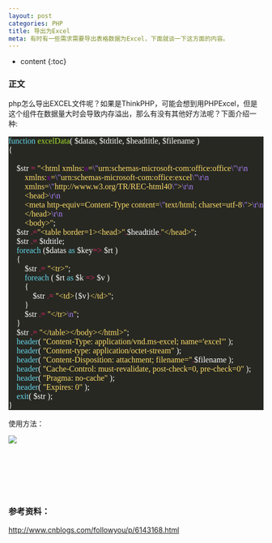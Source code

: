 ```yaml
---
layout: post
categories: PHP
title: 导出为Excel
meta: 有时有一些需求需要导出表格数据为Excel，下面就谈一下这方面的内容。
---
```

* content
{:toc}

### 正文

php怎么导出EXCEL文件呢？如果是ThinkPHP，可能会想到用PHPExcel，但是这个组件在数据量大时会导致内存溢出，那么有没有其他好方法呢？下面介绍一种:

<pre style="background-color:#272822;color:#f8f8f2;font-family:'Source Code Pro';font-size:12.0pt;"><span style="color:#66d9ef;">function </span><span style="color:#a6e22e;">excelData</span>( <span style="color:#ffffff;">$datas, $tdtitle, $headtitle, $filename </span>)<br>{<br>
    <span style="color:#ffffff;">$str </span><span style="color:#f72671;">= </span><span style="color:#ffde6b;">"&lt;html xmlns:</span><span style="color:#660e7a;font-weight:bold;">o</span><span style="color:#ffde6b;">=</span><span style="color:#ae81ff;">\"</span><span style="color:#ffde6b;">urn:schemas-microsoft-com:office:office</span><span style="color:#ae81ff;">\"\r\n</span><span style="color:#ffde6b;"><br></span><span style="color:#ffde6b;"> &nbsp; &nbsp; &nbsp; &nbsp;xmlns:</span><span style="color:#660e7a;font-weight:bold;">x</span><span style="color:#ffde6b;">=</span><span style="color:#ae81ff;">\"</span><span style="color:#ffde6b;">urn:schemas-microsoft-com:office:excel</span><span style="color:#ae81ff;">\"\r\n</span><span style="color:#ffde6b;"><br></span><span style="color:#ffde6b;"> &nbsp; &nbsp; &nbsp; &nbsp;xmlns=</span><span style="color:#ae81ff;">\"</span><span style="color:#ffde6b;">http://www.w3.org/TR/REC-html40</span><span style="color:#ae81ff;">\"</span><span style="color:#ffde6b;">&gt;</span><span style="color:#ae81ff;">\r\n</span><span style="color:#ffde6b;"><br></span><span style="color:#ffde6b;"> &nbsp; &nbsp; &nbsp; &nbsp;&lt;head&gt;</span><span style="color:#ae81ff;">\r\n</span><span style="color:#ffde6b;"><br></span><span style="color:#ffde6b;"> &nbsp; &nbsp; &nbsp; &nbsp;&lt;meta http-equiv=Content-Type content=</span><span style="color:#ae81ff;">\"</span><span style="color:#ffde6b;">text/html; charset=utf-8</span><span style="color:#ae81ff;">\"</span><span style="color:#ffde6b;">&gt;</span><span style="color:#ae81ff;">\r\n</span><span style="color:#ffde6b;"><br></span><span style="color:#ffde6b;"> &nbsp; &nbsp; &nbsp; &nbsp;&lt;/head&gt;</span><span style="color:#ae81ff;">\r\n</span><span style="color:#ffde6b;"><br></span><span style="color:#ffde6b;"> &nbsp; &nbsp; &nbsp; &nbsp;&lt;body&gt;"</span><span style="color:#ffffff;">;<br></span><span style="color:#ffffff;"> &nbsp; &nbsp;$str </span><span style="color:#f72671;">.=</span><span style="color:#ffde6b;">"&lt;table border=1&gt;&lt;head&gt;"</span><span style="color:#f72671;">.</span><span style="color:#ffffff;">$headtitle</span><span style="color:#f72671;">.</span><span style="color:#ffde6b;">"&lt;/head&gt;"</span><span style="color:#ffffff;">;<br></span><span style="color:#ffffff;"> &nbsp; &nbsp;$str </span><span style="color:#f72671;">.= </span><span style="color:#ffffff;">$tdtitle;<br></span><span style="color:#ffffff;"> &nbsp; &nbsp;</span><span style="color:#66d9ef;">foreach </span>(<span style="color:#ffffff;">$datas </span><span style="color:#66d9ef;">as </span><span style="color:#ffffff;">$key</span><span style="color:#f72671;">=&gt; </span><span style="color:#ffffff;">$rt </span>)<br>    {<br>        <span style="color:#ffffff;">$str </span><span style="color:#f72671;">.= </span><span style="color:#ffde6b;">"&lt;tr&gt;"</span><span style="color:#ffffff;">;<br></span><span style="color:#ffffff;"> &nbsp; &nbsp; &nbsp; &nbsp;</span><span style="color:#66d9ef;">foreach </span>( <span style="color:#ffffff;">$rt </span><span style="color:#66d9ef;">as </span><span style="color:#ffffff;">$k </span><span style="color:#f72671;">=&gt; </span><span style="color:#ffffff;">$v </span>)<br>        {<br>            <span style="color:#ffffff;">$str </span><span style="color:#f72671;">.= </span><span style="color:#ffde6b;">"&lt;td&gt;</span>{<span style="color:#ffffff;">$v</span>}<span style="color:#ffde6b;">&lt;/td&gt;"</span><span style="color:#ffffff;">;<br></span><span style="color:#ffffff;"> &nbsp; &nbsp; &nbsp; &nbsp;</span>}<br>        <span style="color:#ffffff;">$str </span><span style="color:#f72671;">.= </span><span style="color:#ffde6b;">"&lt;/tr&gt;</span><span style="color:#ae81ff;">\n</span><span style="color:#ffde6b;">"</span><span style="color:#ffffff;">;<br></span><span style="color:#ffffff;"> &nbsp; &nbsp;</span>}<br>    <span style="color:#ffffff;">$str </span><span style="color:#f72671;">.= </span><span style="color:#ffde6b;">"&lt;/table&gt;&lt;/body&gt;&lt;/html&gt;"</span><span style="color:#ffffff;">;<br></span><span style="color:#ffffff;"> &nbsp; &nbsp;</span><span style="color:#66d9ef;">header</span>( <span style="color:#ffde6b;">"Content-Type: application/vnd.ms-excel; name='excel'" </span>)<span style="color:#ffffff;">;<br></span><span style="color:#ffffff;"> &nbsp; &nbsp;</span><span style="color:#66d9ef;">header</span>( <span style="color:#ffde6b;">"Content-type: application/octet-stream" </span>)<span style="color:#ffffff;">;<br></span><span style="color:#ffffff;"> &nbsp; &nbsp;</span><span style="color:#66d9ef;">header</span>( <span style="color:#ffde6b;">"Content-Disposition: attachment; filename="</span><span style="color:#f72671;">.</span><span style="color:#ffffff;">$filename </span>)<span style="color:#ffffff;">;<br></span><span style="color:#ffffff;"> &nbsp; &nbsp;</span><span style="color:#66d9ef;">header</span>( <span style="color:#ffde6b;">"Cache-Control: must-revalidate, post-check=0, pre-check=0" </span>)<span style="color:#ffffff;">;<br></span><span style="color:#ffffff;"> &nbsp; &nbsp;</span><span style="color:#66d9ef;">header</span>( <span style="color:#ffde6b;">"Pragma: no-cache" </span>)<span style="color:#ffffff;">;<br></span><span style="color:#ffffff;"> &nbsp; &nbsp;</span><span style="color:#66d9ef;">header</span>( <span style="color:#ffde6b;">"Expires: 0" </span>)<span style="color:#ffffff;">;<br></span><span style="color:#ffffff;"> &nbsp; &nbsp;</span><span style="color:#66d9ef;">exit</span>( <span style="color:#ffffff;">$str </span>)<span style="color:#ffffff;">;<br></span>}</pre>

使用方法：

![](http://s11.sinaimg.cn/mw690/001XbchKzy7dEWSJYj8ca&690)


<br><br><br><br><br>
### 参考资料：

<http://www.cnblogs.com/followyou/p/6143168.html>

